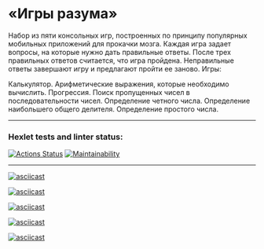# «Игры разума» 
Набор из пяти консольных игр, построенных по принципу популярных мобильных приложений для прокачки мозга. Каждая игра задает вопросы, на которые нужно дать правильные ответы. После трех правильных ответов считается, что игра пройдена. Неправильные ответы завершают игру и предлагают пройти ее заново. Игры:

Калькулятор. Арифметические выражения, которые необходимо вычислить.
Прогрессия. Поиск пропущенных чисел в последовательности чисел.
Определение четного числа.
Определение наибольшего общего делителя.
Определение простого числа.
____

### Hexlet tests and linter status:
[![Actions Status](https://github.com/Kamstrim/php-project-45/workflows/hexlet-check/badge.svg)](https://github.com/Kamstrim/php-project-45/actions)
[![Maintainability](https://api.codeclimate.com/v1/badges/81a83362e91853a0d4b9/maintainability)](https://codeclimate.com/github/Kamstrim/php-project-45/maintainability)

____


[![asciicast](https://asciinema.org/a/519605.svg)](https://asciinema.org/a/519605?t=0:07)

[![asciicast](https://asciinema.org/a/519734.svg)](https://asciinema.org/a/519734)

[![asciicast](https://asciinema.org/a/519754.svg)](https://asciinema.org/a/519754)

[![asciicast](https://asciinema.org/a/519759.svg)](https://asciinema.org/a/519759)

[![asciicast](https://asciinema.org/a/519761.svg)](https://asciinema.org/a/519761)